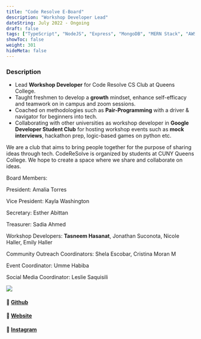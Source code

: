 ```yaml
---
title: "Code Resolve E-Board"
description: "Workshop Developer Lead"
dateString: July 2022 - Ongoing 
draft: false
tags: ["TypeScript", "NodeJS", "Express", "MongoDB", "MERN Stack", "AWS", "interviews", "code-resolve"]
showToc: false
weight: 301
hideMeta: false
--- 
```


### Description

- Lead **Workshop Developer** for Code Resolve CS Club at Queens College.
- Taught freshmen to develop a **growth** mindset, enhance self-efficacy and teamwork on in campus and zoom sessions.
- Coached on methodologies such as **Pair-Programming** with a driver & navigator for beginners into tech.
- Collaborating with other universities as workshop developer in **Google Developer Student Club** for hosting workshop events such as **mock interviews**, hackathon prep, logic-based games on python etc.

We are a club that aims to bring people together for the purpose of sharing ideas through tech. CodeReSolve is organized by students at CUNY Queens College. We hope to create a space where we share and collaborate on ideas.

Board Members:

President: Amalia Torres

Vice President: Kayla Washington

Secretary: Esther Abittan

Treasurer: Sadia Ahmed

Workshop Developers: **Tasneem Hasanat**, Jonathan Suconota, Nicole Haller, Emily Haller

Community Outreach Coordinators: Shela Escobar, Cristina Moran M

Event Coordinator: Umme Habiba

Social Media Coordinator: Leslie Saquisili

![](/experience/code-resolve/coderesolveLogo.png)

#### 🔗 [Github](https://github.com/Coderesolve)
#### 🔗 [Website](https://rsqc.github.io)
#### 🔗 [Instagram](https://instagram.com/qc_resolve?igshid=YmMyMTA2M2Y=)